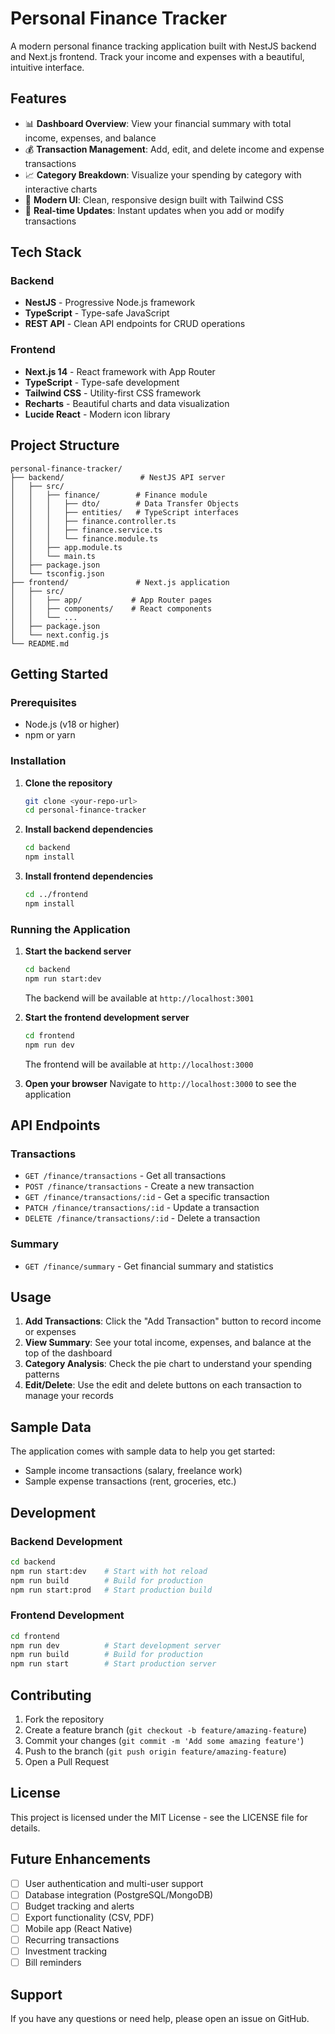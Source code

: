 # Personal Finance Tracker

A modern personal finance tracking application built with NestJS backend and Next.js frontend. Track your income and expenses with a beautiful, intuitive interface.

## Features

- 📊 **Dashboard Overview**: View your financial summary with total income, expenses, and balance
- 💰 **Transaction Management**: Add, edit, and delete income and expense transactions
- 📈 **Category Breakdown**: Visualize your spending by category with interactive charts
- 🎨 **Modern UI**: Clean, responsive design built with Tailwind CSS
- 🔄 **Real-time Updates**: Instant updates when you add or modify transactions

## Tech Stack

### Backend
- **NestJS** - Progressive Node.js framework
- **TypeScript** - Type-safe JavaScript
- **REST API** - Clean API endpoints for CRUD operations

### Frontend
- **Next.js 14** - React framework with App Router
- **TypeScript** - Type-safe development
- **Tailwind CSS** - Utility-first CSS framework
- **Recharts** - Beautiful charts and data visualization
- **Lucide React** - Modern icon library

## Project Structure

```
personal-finance-tracker/
├── backend/                 # NestJS API server
│   ├── src/
│   │   ├── finance/        # Finance module
│   │   │   ├── dto/        # Data Transfer Objects
│   │   │   ├── entities/   # TypeScript interfaces
│   │   │   ├── finance.controller.ts
│   │   │   ├── finance.service.ts
│   │   │   └── finance.module.ts
│   │   ├── app.module.ts
│   │   └── main.ts
│   ├── package.json
│   └── tsconfig.json
├── frontend/               # Next.js application
│   ├── src/
│   │   ├── app/           # App Router pages
│   │   ├── components/    # React components
│   │   └── ...
│   ├── package.json
│   └── next.config.js
└── README.md
```

## Getting Started

### Prerequisites

- Node.js (v18 or higher)
- npm or yarn

### Installation

1. **Clone the repository**
   ```bash
   git clone <your-repo-url>
   cd personal-finance-tracker
   ```

2. **Install backend dependencies**
   ```bash
   cd backend
   npm install
   ```

3. **Install frontend dependencies**
   ```bash
   cd ../frontend
   npm install
   ```

### Running the Application

1. **Start the backend server**
   ```bash
   cd backend
   npm run start:dev
   ```
   The backend will be available at `http://localhost:3001`

2. **Start the frontend development server**
   ```bash
   cd frontend
   npm run dev
   ```
   The frontend will be available at `http://localhost:3000`

3. **Open your browser**
   Navigate to `http://localhost:3000` to see the application

## API Endpoints

### Transactions
- `GET /finance/transactions` - Get all transactions
- `POST /finance/transactions` - Create a new transaction
- `GET /finance/transactions/:id` - Get a specific transaction
- `PATCH /finance/transactions/:id` - Update a transaction
- `DELETE /finance/transactions/:id` - Delete a transaction

### Summary
- `GET /finance/summary` - Get financial summary and statistics

## Usage

1. **Add Transactions**: Click the "Add Transaction" button to record income or expenses
2. **View Summary**: See your total income, expenses, and balance at the top of the dashboard
3. **Category Analysis**: Check the pie chart to understand your spending patterns
4. **Edit/Delete**: Use the edit and delete buttons on each transaction to manage your records

## Sample Data

The application comes with sample data to help you get started:
- Sample income transactions (salary, freelance work)
- Sample expense transactions (rent, groceries, etc.)

## Development

### Backend Development
```bash
cd backend
npm run start:dev    # Start with hot reload
npm run build        # Build for production
npm run start:prod   # Start production build
```

### Frontend Development
```bash
cd frontend
npm run dev          # Start development server
npm run build        # Build for production
npm run start        # Start production server
```

## Contributing

1. Fork the repository
2. Create a feature branch (`git checkout -b feature/amazing-feature`)
3. Commit your changes (`git commit -m 'Add some amazing feature'`)
4. Push to the branch (`git push origin feature/amazing-feature`)
5. Open a Pull Request

## License

This project is licensed under the MIT License - see the LICENSE file for details.

## Future Enhancements

- [ ] User authentication and multi-user support
- [ ] Database integration (PostgreSQL/MongoDB)
- [ ] Budget tracking and alerts
- [ ] Export functionality (CSV, PDF)
- [ ] Mobile app (React Native)
- [ ] Recurring transactions
- [ ] Investment tracking
- [ ] Bill reminders

## Support

If you have any questions or need help, please open an issue on GitHub.
